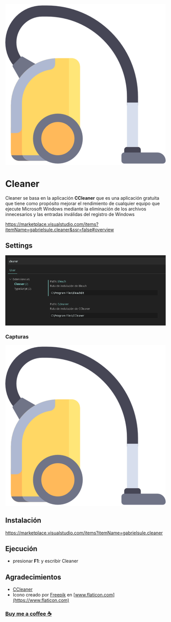 ![Cleaner](https://raw.githubusercontent.com/gabrielsule/vscode-cleaner/master/assets/cleaner.png) 
# Cleaner

Cleaner se basa en la aplicación **CCleaner** que es una aplicación gratuita que tiene como propósito mejorar el rendimiento de cualquier equipo que ejecute Microsoft Windows mediante la eliminación de los archivos innecesarios y las entradas inválidas del registro de Windows

https://marketplace.visualstudio.com/items?itemName=gabrielsule.cleaner&ssr=false#overview

## Settings
![Cleaner Settings](https://raw.githubusercontent.com/gabrielsule/vscode-cleaner/master/assets/cleaner.settings.png)

### Capturas
![Cleaner Capturas](https://raw.githubusercontent.com/gabrielsule/vscode-cleaner/master/assets/cleaner.png)

## Instalación
https://marketplace.visualstudio.com/items?itemName=gabrielsule.cleaner

## Ejecución

* presionar **F1**: y escribir Cleaner


## Agradecimientos
* [CCleaner](https://es.wikipedia.org/wiki/CCleaner)
* Icono creado por [Freepik](https://www.freepik.com/) en [www.flaticon.com](https://www.flaticon.com)

### [Buy me a coffee ☕](https://www.buymeacoffee.com/HvQATbz)